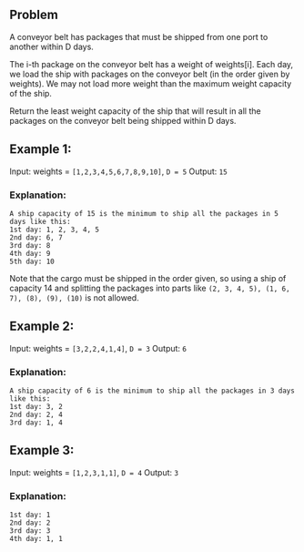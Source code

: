## Problem

A conveyor belt has packages that must be shipped from one port to another within D days.

The i-th package on the conveyor belt has a weight of weights[i].
Each day, we load the ship with packages on the conveyor belt (in the order given by weights).
We may not load more weight than the maximum weight capacity of the ship.

Return the least weight capacity of the ship that will result in all the packages on the conveyor belt being shipped within D days.


## Example 1:

Input: weights = `[1,2,3,4,5,6,7,8,9,10]`, `D = 5`
Output: `15`

### Explanation:
    A ship capacity of 15 is the minimum to ship all the packages in 5 days like this:
    1st day: 1, 2, 3, 4, 5
    2nd day: 6, 7
    3rd day: 8
    4th day: 9
    5th day: 10

Note that the cargo must be shipped in the order given, so using a ship of capacity 14 and splitting the packages into parts like `(2, 3, 4, 5), (1, 6, 7), (8), (9), (10)` is not allowed.


## Example 2:

Input: weights = `[3,2,2,4,1,4]`, `D = 3`
Output: `6`

### Explanation:
    A ship capacity of 6 is the minimum to ship all the packages in 3 days like this:
    1st day: 3, 2
    2nd day: 2, 4
    3rd day: 1, 4


## Example 3:

Input: weights = `[1,2,3,1,1]`, `D = 4`
Output: `3`

### Explanation:
    1st day: 1
    2nd day: 2
    3rd day: 3
    4th day: 1, 1
